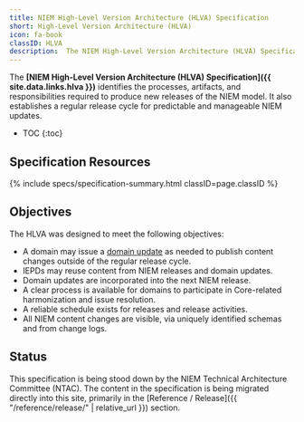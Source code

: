 ```yaml
---
title: NIEM High-Level Version Architecture (HLVA) Specification
short: High-Level Version Architecture (HLVA)
icon: fa-book
classID: HLVA
description:  The NIEM High-Level Version Architecture (HLVA) Specification identifies the processes, artifacts, and responsibilities required to produce new releases of the NIEM model.  It also establishes a regular release cycle for predictable and manageable NIEM updates.
---
```


The **[NIEM High-Level Version Architecture (HLVA) Specification]({{ site.data.links.hlva }})** identifies the processes, artifacts, and responsibilities required to produce new releases of the NIEM model.  It also establishes a regular release cycle for predictable and manageable NIEM updates.

- TOC
{:toc}

## Specification Resources

{% include specs/specification-summary.html classID=page.classID %}

## Objectives

The HLVA was designed to meet the following objectives:

- A domain may issue a [domain update](../../release/domain-update) as needed to publish content changes outside of the regular release cycle.
- IEPDs may reuse content from NIEM releases and domain updates.
- Domain updates are incorporated into the next NIEM release.
- A clear process is available for domains to participate in Core-related harmonization and issue resolution.
- A reliable schedule exists for releases and release activities.
- All NIEM content changes are visible, via uniquely identified schemas and from change logs.

## Status

This specification is being stood down by the NIEM Technical Architecture Committee (NTAC).  The content in the specification is being migrated directly into this site, primarily in the [Reference / Release]({{ "/reference/release/" | relative_url }}) section.
